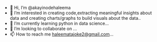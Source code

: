 - 👋 Hi, I’m @akayinodehaleema
- 👀 I’m interested in creating code,extracting meaningful insights about data and creating charts/graphs to build visuals about the data..
- 🌱 I’m currently learning  python in data science...
- 💞️ I’m looking to collaborate on ...
- 📫 How to reach me haleematajoke2@gmail.com...

<!---
akayinodehaleema/akayinodehaleema is a ✨ special ✨ repository because its `README.md` (this file) appears on your GitHub profile.
You can click the Preview link to take a look at your changes.
--->
